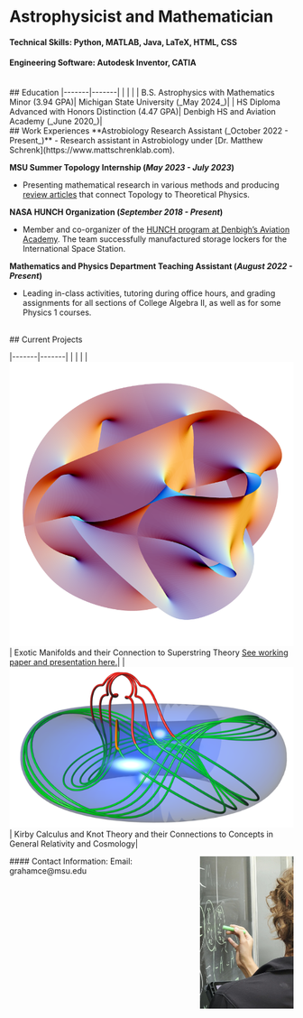 # Astrophysicist and Mathematician
#### Technical Skills: Python, MATLAB, Java, LaTeX, HTML, CSS
#### Engineering Software: Autodesk Inventor, CATIA

<br />
## Education
|-------|-------|
| | |
| B.S. Astrophysics with Mathematics Minor (3.94 GPA)| Michigan State University (_May 2024_)|
| HS Diploma Advanced with Honors Distinction (4.47 GPA)| Denbigh HS and Aviation Academy (_June 2020_)|

<br />
## Work Experiences
**Astrobiology Research Assistant (_October 2022 - Present_)**
 - Research assistant in Astrobiology under [Dr. Matthew Schrenk](https://www.mattschrenklab.com). 

**MSU Summer Topology Internship (_May 2023 - July 2023_)**
 - Presenting mathematical research in various methods and producing [review articles](https://github.com/cesarinegraham/Topology-Research-Results/blob/87f9d55fd60bced16efb3ff62952183609f8e914/Exotic_Manifolds_Research_Paper.pdf) that connect Topology to Theoretical Physics.

**NASA HUNCH Organization (_September 2018 - Present_)**
 - Member and co-organizer of the [HUNCH program at Denbigh’s Aviation Academy](https://www.13newsnow.com/article/entertainment/television/programs/daybreak/in-session-newport-news-students-construct-lockers-for-astronauts/291-87bcc798-570b-4aa5-9d59-959f01f18fac). The team successfully manufactured storage lockers for the International Space Station.

**Mathematics and Physics Department Teaching Assistant (_August 2022 - Present_)**
 - Leading in-class activities, tutoring during office hours, and grading assignments for all sections of College Algebra II, as well as for some Physics 1 courses.

<br />
## Current Projects

|-------|-------|
| | |
| ![Calabi-Yau Manifolds](/assets/Calabi-Yau.png) | Exotic Manifolds and their Connection to Superstring Theory [See working paper and presentation here.](https://github.com/cesarinegraham/Topology-Research-Results/)|
| ![Knot Theory](/assets/knottheory.png) | Kirby Calculus and Knot Theory and their Connections to Concepts in General Relativity and Cosmology|

<img align="right" width="33%" src="/assets/knott.png"> 
#### Contact Information:
Email: grahamce@msu.edu



